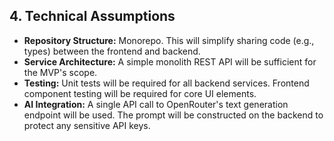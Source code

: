 ## **4. Technical Assumptions**

* **Repository Structure:** Monorepo. This will simplify sharing code (e.g., types) between the frontend and backend.
* **Service Architecture:** A simple monolith REST API will be sufficient for the MVP's scope.
* **Testing:** Unit tests will be required for all backend services. Frontend component testing will be required for core UI elements.
* **AI Integration:** A single API call to OpenRouter's text generation endpoint will be used. The prompt will be constructed on the backend to protect any sensitive API keys.